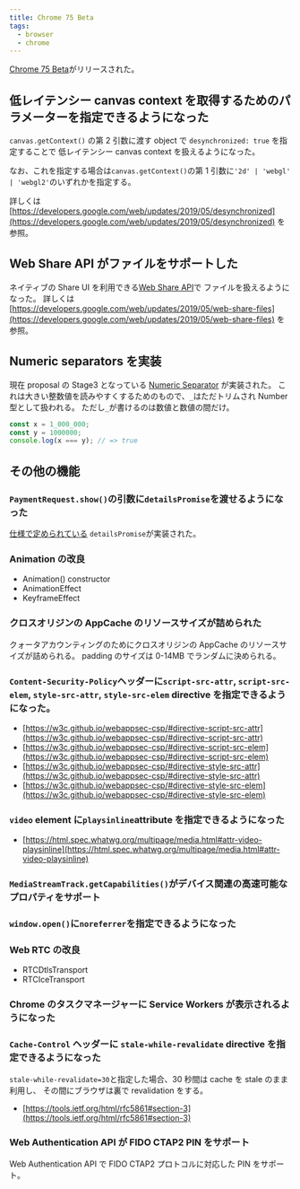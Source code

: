 ```yaml
---
title: Chrome 75 Beta
tags:
  - browser
  - chrome
---
```


[Chrome 75 Beta](https://blog.chromium.org/2019/05/chrome-75-beta-low-latency-canvas.html)がリリースされた。

## 低レイテンシー canvas context を取得するためのパラメーターを指定できるようになった

`canvas.getContext()` の第 2 引数に渡す object で `desynchronized: true` を指定することで
低レイテンシー canvas context を扱えるようになった。

なお、これを指定する場合は`canvas.getContext()`の第 1 引数に`'2d' | 'webgl' | 'webgl2'`のいずれかを指定する。

詳しくは [https://developers.google.com/web/updates/2019/05/desynchronized](https://developers.google.com/web/updates/2019/05/desynchronized) を参照。

## Web Share API がファイルをサポートした

ネイティブの Share UI を利用できる[Web Share API](https://developers.google.com/web/updates/2016/09/navigator-share)で
ファイルを扱えるようになった。
詳しくは [https://developers.google.com/web/updates/2019/05/web-share-files](https://developers.google.com/web/updates/2019/05/web-share-files) を参照。

## Numeric separators を実装

現在 proposal の Stage3 となっている [Numeric Separator](https://github.com/tc39/proposal-numeric-separator)
が実装された。
これは大きい整数値を読みやすくするためのもので、`_`はただトリムされ Number 型として扱われる。
ただし`_`が書けるのは数値と数値の間だけ。

```javascript
const x = 1_000_000;
const y = 1000000;
console.log(x === y); // => true
```

## その他の機能

### `PaymentRequest.show()`の引数に`detailsPromise`を渡せるようになった

[仕様で定められている](https://www.w3.org/TR/payment-request/#show-method)
`detailsPromise`が実装された。

### Animation の改良

- Animation() constructor
- AnimationEffect
- KeyframeEffect

### クロスオリジンの AppCache のリソースサイズが詰められた

クォータアカウンティングのためにクロスオリジンの AppCache のリソースサイズが詰められる。
padding のサイズは 0-14MB でランダムに決められる。

### `Content-Security-Policy`ヘッダーに`script-src-attr`, `script-src-elem`, `style-src-attr`, `style-src-elem` directive を指定できるようになった。

- [https://w3c.github.io/webappsec-csp/#directive-script-src-attr](https://w3c.github.io/webappsec-csp/#directive-script-src-attr)
- [https://w3c.github.io/webappsec-csp/#directive-script-src-elem](https://w3c.github.io/webappsec-csp/#directive-script-src-elem)
- [https://w3c.github.io/webappsec-csp/#directive-style-src-attr](https://w3c.github.io/webappsec-csp/#directive-style-src-attr)
- [https://w3c.github.io/webappsec-csp/#directive-style-src-elem](https://w3c.github.io/webappsec-csp/#directive-style-src-elem)

### `video` element に`playsinline`attribute を指定できるようになった

- [https://html.spec.whatwg.org/multipage/media.html#attr-video-playsinline](https://html.spec.whatwg.org/multipage/media.html#attr-video-playsinline)

### `MediaStreamTrack.getCapabilities()`がデバイス関連の高速可能なプロパティをサポート

### `window.open()`に`noreferrer`を指定できるようになった

### Web RTC の改良

- RTCDtlsTransport
- RTCIceTransport

### Chrome のタスクマネージャーに Service Workers が表示されるようになった

### `Cache-Control` ヘッダーに `stale-while-revalidate` directive を指定できるようになった

`stale-while-revalidate=30`と指定した場合、30 秒間は cache を stale のまま利用し、
その間にブラウザは裏で revalidation をする。

- [https://tools.ietf.org/html/rfc5861#section-3](https://tools.ietf.org/html/rfc5861#section-3)

### Web Authentication API が FIDO CTAP2 PIN をサポート

Web Authentication API で FIDO CTAP2 プロトコルに対応した PIN をサポート。
